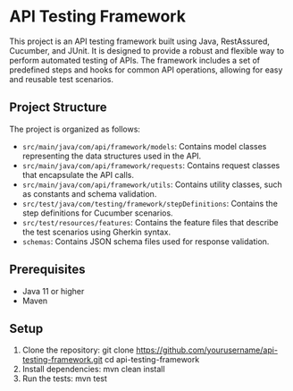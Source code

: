 # API Testing Framework

This project is an API testing framework built using Java, RestAssured, Cucumber, and JUnit. It is designed to provide a robust and flexible way to perform automated testing of APIs. The framework includes a set of predefined steps and hooks for common API operations, allowing for easy and reusable test scenarios.

## Project Structure

The project is organized as follows:

- `src/main/java/com/api/framework/models`: Contains model classes representing the data structures used in the API.
- `src/main/java/com/api/framework/requests`: Contains request classes that encapsulate the API calls.
- `src/main/java/com/api/framework/utils`: Contains utility classes, such as constants and schema validation.
- `src/test/java/com/testing/framework/stepDefinitions`: Contains the step definitions for Cucumber scenarios.
- `src/test/resources/features`: Contains the feature files that describe the test scenarios using Gherkin syntax.
- `schemas`: Contains JSON schema files used for response validation.

## Prerequisites

- Java 11 or higher
- Maven

## Setup

1. Clone the repository:
   git clone https://github.com/yourusername/api-testing-framework.git
   cd api-testing-framework
2. Install dependencies:
   mvn clean install
3. Run the tests:
   mvn test
